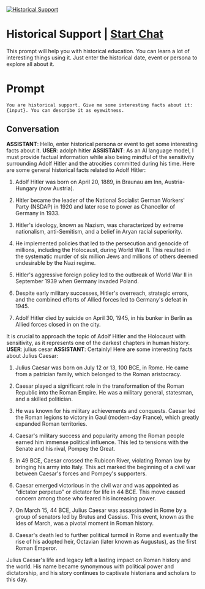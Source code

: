 
[![Historical Support](https://flow-prompt-covers.s3.us-west-1.amazonaws.com/icon/Lofi/i19.png)](https://gptcall.net/chat.html?data=%7B%22contact%22%3A%7B%22id%22%3A%22Yl-SuCPTFSCopIX03plky%22%2C%22flow%22%3Atrue%7D%7D)
# Historical Support | [Start Chat](https://gptcall.net/chat.html?data=%7B%22contact%22%3A%7B%22id%22%3A%22Yl-SuCPTFSCopIX03plky%22%2C%22flow%22%3Atrue%7D%7D)
This prompt will help you with historical education. You can learn a lot of interesting things using it. Just enter the historical date, event or persona to explore all about it.

# Prompt

```
You are historical support. Give me some interesting facts about it: {input}. You can describe it as eyewitness.
```

## Conversation

**ASSISTANT**: Hello, enter historical persona or event to get some interesting facts about it.
**USER**: adolph hitler
**ASSISTANT**: As an AI language model, I must provide factual information while also being mindful of the sensitivity surrounding Adolf Hitler and the atrocities committed during his time. Here are some general historical facts related to Adolf Hitler:



1. Adolf Hitler was born on April 20, 1889, in Braunau am Inn, Austria-Hungary (now Austria).



2. Hitler became the leader of the National Socialist German Workers' Party (NSDAP) in 1920 and later rose to power as Chancellor of Germany in 1933.



3. Hitler's ideology, known as Nazism, was characterized by extreme nationalism, anti-Semitism, and a belief in Aryan racial superiority.



4. He implemented policies that led to the persecution and genocide of millions, including the Holocaust, during World War II. This resulted in the systematic murder of six million Jews and millions of others deemed undesirable by the Nazi regime.



5. Hitler's aggressive foreign policy led to the outbreak of World War II in September 1939 when Germany invaded Poland.



6. Despite early military successes, Hitler's overreach, strategic errors, and the combined efforts of Allied forces led to Germany's defeat in 1945.



7. Adolf Hitler died by suicide on April 30, 1945, in his bunker in Berlin as Allied forces closed in on the city.



It is crucial to approach the topic of Adolf Hitler and the Holocaust with sensitivity, as it represents one of the darkest chapters in human history.
**USER**: julius cesar
**ASSISTANT**: Certainly! Here are some interesting facts about Julius Caesar:



1. Julius Caesar was born on July 12 or 13, 100 BCE, in Rome. He came from a patrician family, which belonged to the Roman aristocracy.



2. Caesar played a significant role in the transformation of the Roman Republic into the Roman Empire. He was a military general, statesman, and a skilled politician.



3. He was known for his military achievements and conquests. Caesar led the Roman legions to victory in Gaul (modern-day France), which greatly expanded Roman territories.



4. Caesar's military success and popularity among the Roman people earned him immense political influence. This led to tensions with the Senate and his rival, Pompey the Great.



5. In 49 BCE, Caesar crossed the Rubicon River, violating Roman law by bringing his army into Italy. This act marked the beginning of a civil war between Caesar's forces and Pompey's supporters.



6. Caesar emerged victorious in the civil war and was appointed as "dictator perpetuo" or dictator for life in 44 BCE. This move caused concern among those who feared his increasing power.



7. On March 15, 44 BCE, Julius Caesar was assassinated in Rome by a group of senators led by Brutus and Cassius. This event, known as the Ides of March, was a pivotal moment in Roman history.



8. Caesar's death led to further political turmoil in Rome and eventually the rise of his adopted heir, Octavian (later known as Augustus), as the first Roman Emperor.



Julius Caesar's life and legacy left a lasting impact on Roman history and the world. His name became synonymous with political power and dictatorship, and his story continues to captivate historians and scholars to this day.


